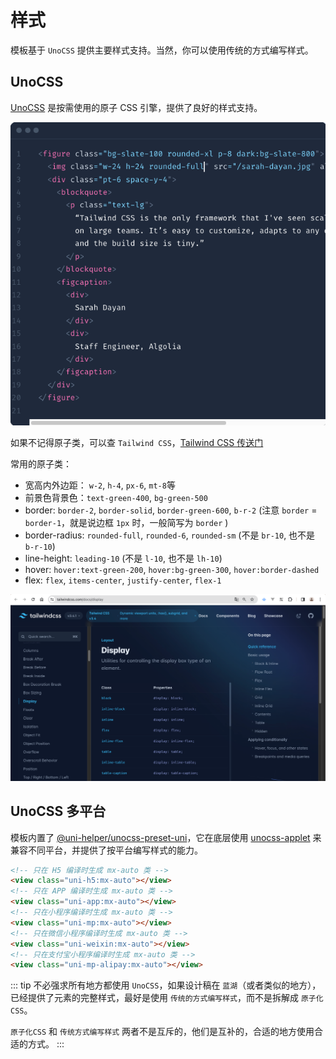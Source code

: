 # 样式

模板基于 `UnoCSS` 提供主要样式支持。当然，你可以使用传统的方式编写样式。

## UnoCSS

[UnoCSS](https://unocss.dev/) 是按需使用的原子 CSS 引擎，提供了良好的样式支持。

![Alt text](./screenshots/tailwindcss3.png)

<!-- ![unocss](./gifs/unocss.gif) -->

如果不记得原子类，可以查 `Tailwind CSS`，[Tailwind CSS 传送门](https://tailwindcss.com/docs/display)

常用的原子类：

- 宽高内外边距： `w-2`, `h-4`, `px-6`, `mt-8`等
- 前景色背景色：`text-green-400`, `bg-green-500`
- border: `border-2`, `border-solid`, `border-green-600`, `b-r-2` (注意 `border` = `border-1`，就是说边框 `1px` 时，一般简写为 `border` )
- border-radius: `rounded-full`, `rounded-6`, `rounded-sm` (不是 `br-10`, 也不是 `b-r-10`)
- line-height: `leading-10` (不是 `l-10`, 也不是 `lh-10`)
- hover: `hover:text-green-200`, `hover:bg-green-300`, `hover:border-dashed`
- flex: `flex`, `items-center`, `justify-center`, `flex-1`

![tailwindcss](./screenshots/tailwindcss.png)

## UnoCSS 多平台

模板内置了 [@uni-helper/unocss-preset-uni](https://github.com/uni-helper/unocss-preset-uni)，它在底层使用 [unocss-applet](https://github.com/unocss-applet/unocss-applet) 来兼容不同平台，并提供了按平台编写样式的能力。

```html
<!-- 只在 H5 编译时生成 mx-auto 类 -->
<view class="uni-h5:mx-auto"></view>
<!-- 只在 APP 编译时生成 mx-auto 类 -->
<view class="uni-app:mx-auto"></view>
<!-- 只在小程序编译时生成 mx-auto 类 -->
<view class="uni-mp:mx-auto"></view>
<!-- 只在微信小程序编译时生成 mx-auto 类 -->
<view class="uni-weixin:mx-auto"></view>
<!-- 只在支付宝小程序编译时生成 mx-auto 类 -->
<view class="uni-mp-alipay:mx-auto"></view>
```

::: tip
不必强求所有地方都使用 `UnoCSS`，如果设计稿在 `蓝湖`（或者类似的地方），已经提供了元素的完整样式，最好是使用 `传统的方式编写样式`，而不是拆解成 `原子化CSS`。

`原子化CSS` 和 `传统方式编写样式` 两者不是互斥的，他们是互补的，合适的地方使用合适的方式。
:::
